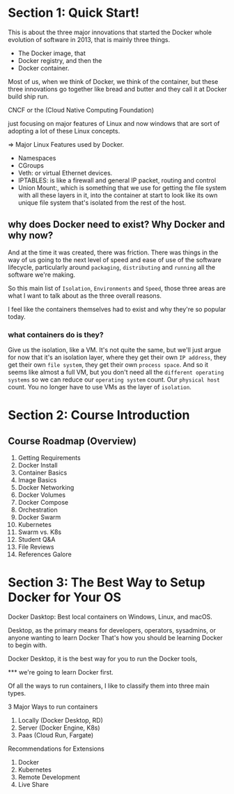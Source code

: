 # Section 1: Quick Start!

This is about the three major innovations that started the Docker whole evolution of software in 2013, that is mainly three things.

- The Docker image, that
- Docker registry, and then the
- Docker container.

Most of us, when we think of Docker, we think of the container, but these three innovations go together like bread and butter and they call it at Docker build ship run.

CNCF or the (Cloud Native Computing Foundation)

just focusing on major features of Linux and now windows that are sort of adopting a lot of these Linux concepts.

=> Major Linux Features used by Docker.

- Namespaces
- CGroups
- Veth: or virtual Ethernet devices.
- IPTABLES: is like a firewall and general IP packet, routing and control
- Union Mount:, which is something that we use for getting the file system with all these layers in it, into the container at start to look like its own unique file system that's isolated from the rest of the host.

## why does Docker need to exist? Why Docker and why now?

And at the time it was created, there was friction. There was things in the way of us going to the next level of speed and ease of use of the software lifecycle, particularly around `packaging`, `distributing` and `running` all the software we're making.

So this main list of `Isolation`, `Environments` and `Speed`, those three areas are what I want to talk about as the three overall reasons.

I feel like the containers themselves had to exist and why they're so popular today.

### what containers do is they?

Give us the isolation, like a VM. It's not quite the same, but we'll just argue for now that it's an isolation layer, where they get their own `IP address`, they get their own `file system`, they get their own `process space`. And so it seems like almost a full VM, but you don't need all the `different operating systems` so we can reduce our `operating system` count. Our `physical host` count. You no longer have to use VMs as the layer of `isolation`.

# Section 2: Course Introduction

## Course Roadmap (Overview)

1. Getting Requirements
2. Docker Install
3. Container Basics
4. Image Basics
5. Docker Networking
6. Docker Volumes
7. Docker Compose
8. Orchestration
9. Docker Swarm
10. Kubernetes
11. Swarm vs. K8s
12. Student Q&A
13. File Reviews
14. References Galore

# Section 3: The Best Way to Setup Docker for Your OS

Docker Dasktop: Best local containers on Windows, Linux, and macOS.

Desktop, as the primary means for developers, operators, sysadmins, or anyone wanting to learn Docker That's how you should be learning Docker to begin with.

Docker Desktop, it is the best way for you to run the Docker tools,

\*\*\* we're going to learn Docker first.

Of all the ways to run containers, I like to classify them into three main types.

3 Major Ways to run containers

1. Locally (Docker Desktop, RD)
2. Server (Docker Engine, K8s)
3. Paas (Cloud Run, Fargate)

Recommendations for Extensions

1. Docker
2. Kubernetes
3. Remote Development
4. Live Share
